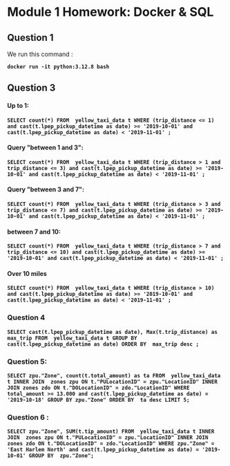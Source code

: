 # Module 1 Homework: Docker & SQL

## Question 1 

We run this command :

**`docker run -it python:3.12.8 bash`**


## Question 3

#### Up to 1:

**`
SELECT
    count(*)
FROM 
    yellow_taxi_data t
WHERE
	(trip_distance <= 1) and
	cast(t.lpep_pickup_datetime as date) >= '2019-10-01' and cast(t.lpep_pickup_datetime as date) < '2019-11-01'
;
`**

#### Query "between 1 and 3":

**`
SELECT
    count(*)
FROM 
    yellow_taxi_data t
WHERE
	(trip_distance > 1 and trip_distance <= 3) and
	cast(t.lpep_pickup_datetime as date) >= '2019-10-01' and cast(t.lpep_pickup_datetime as date) < '2019-11-01'
;
`**

#### Query "between 3 and 7":

**`
SELECT
    count(*)
FROM 
    yellow_taxi_data t
WHERE
	(trip_distance > 3 and trip_distance <= 7) and
	cast(t.lpep_pickup_datetime as date) >= '2019-10-01' and cast(t.lpep_pickup_datetime as date) < '2019-11-01'
;
`**

#### between 7 and 10:

**`
SELECT
    count(*)
FROM 
    yellow_taxi_data t
WHERE
	(trip_distance > 7 and trip_distance <= 10) and
	cast(t.lpep_pickup_datetime as date) >= '2019-10-01' and cast(t.lpep_pickup_datetime as date) < '2019-11-01'
;
`**

#### Over 10 miles

**`
SELECT
    count(*)
FROM 
    yellow_taxi_data t
WHERE
	(trip_distance > 10) and
	cast(t.lpep_pickup_datetime as date) >= '2019-10-01' and cast(t.lpep_pickup_datetime as date) < '2019-11-01'
;
`**

### Question 4
**`
SELECT
	cast(t.lpep_pickup_datetime as date),
    Max(t.trip_distance) as max_trip
FROM 
    yellow_taxi_data t
GROUP BY 
	cast(t.lpep_pickup_datetime as date)
ORDER BY 
	max_trip desc
;
`**

### Question 5:

**`
SELECT
	zpu."Zone",
    count(t.total_amount) as ta
FROM 
    yellow_taxi_data t
INNER JOIN 
    zones zpu ON t."PULocationID" = zpu."LocationID"
INNER JOIN
    zones zdo ON t."DOLocationID" = zdo."LocationID"
WHERE
	total_amount >= 13.000 and cast(t.lpep_pickup_datetime as date) = '2019-10-18'
GROUP BY
	zpu."Zone"
ORDER BY 
	ta desc
LIMIT 5;
`**

### Question 6 :

**`
SELECT
	zpu."Zone",
	SUM(t.tip_amount)
FROM 
    yellow_taxi_data t
INNER JOIN 
    zones zpu ON t."PULocationID" = zpu."LocationID"
INNER JOIN
    zones zdo ON t."DOLocationID" = zdo."LocationID"
WHERE
	 zpu."Zone" = 'East Harlem North' and cast(t.lpep_pickup_datetime as date) = '2019-10-01'
GROUP BY 
	zpu."Zone";
`**




